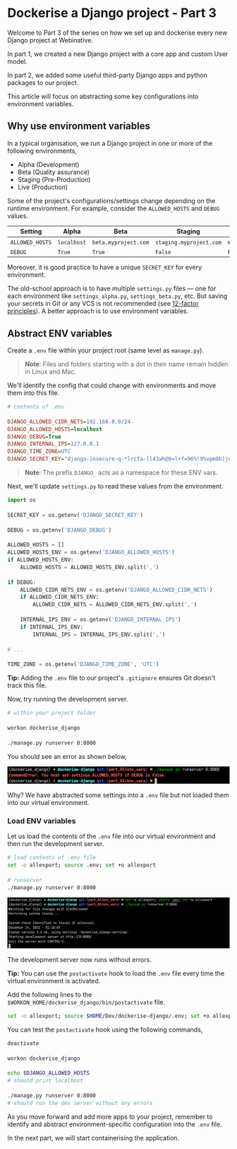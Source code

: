 # Dockerise a Django project - Part 3

Welcome to Part 3 of the series on how we set up and dockerise every new Django project at Webinative.

In part 1, we created a new Django project with a core app and custom User model.

In part 2, we added some useful third-party Django apps and python packages to our project.

This article will focus on abstracting some key configurations into environment variables.

## Why use environment variables

In a typical organisation, we run a Django project in one or more of the following environments,

- Alpha   (Development)
- Beta    (Quality assurance)
- Staging (Pre-Production)
- Live    (Production)

Some of the project's configurations/settings change depending on the runtime environment. For example, consider the `ALLOWED_HOSTS` and `DEBUG` values.

| Setting | Alpha | Beta | Staging | Live |
| --- | --- | --- | --- | --- |
| `ALLOWED_HOSTS` | `localhost` | `beta.myproject.com` | `staging.myproject.com` | `myproject.com` |
| `DEBUG` | `True` | `True` | `False` | `False` |

Moreover, it is good practice to have a unique `SECRET_KEY` for every environment.

The old-school approach is to have multiple `settings.py` files &mdash; one for each environment like `settings_alpha.py`, `settings_beta.py`, etc. But saving your secrets in Git or any VCS is not recommended (see [12-factor principles](https://12factor.net/)). A better approach is to use environment variables.

## Abstract ENV variables

Create a `.env` file within your project root (same level as `manage.py`).

> **Note**: Files and folders starting with a dot in their name remain hidden in Linux and Mac.

We'll identify the config that could change with environments and move them into this file.

```ini
# contents of .env

DJANGO_ALLOWED_CIDR_NETS=192.168.0.0/24
DJANGO_ALLOWED_HOSTS=localhost
DJANGO_DEBUG=True
DJANGO_INTERNAL_IPS=127.0.0.1
DJANGO_TIME_ZONE=UTC
DJANGO_SECRET_KEY="django-insecure-q-*lrcfa-ll41wh@9=l+f=96%!9%vpm8h)jdw)gpw7)i41c94k"
```

> **Note**: The prefix `DJANGO_` acts as a namespace for these ENV vars.

Next, we'll update `settings.py` to read these values from the environment.

```python
import os

SECRET_KEY = os.getenv('DJANGO_SECRET_KEY')

DEBUG = os.getenv('DJANGO_DEBUG')

ALLOWED_HOSTS = []
ALLOWED_HOSTS_ENV = os.getenv('DJANGO_ALLOWED_HOSTS')
if ALLOWED_HOSTS_ENV:
    ALLOWED_HOSTS = ALLOWED_HOSTS_ENV.split(',')

if DEBUG:
    ALLOWED_CIDR_NETS_ENV = os.getenv('DJANGO_ALLOWED_CIDR_NETS')
    if ALLOWED_CIDR_NETS_ENV:
        ALLOWED_CIDR_NETS = ALLOWED_CIDR_NETS_ENV.split(',')

    INTERNAL_IPS_ENV = os.getenv('DJANGO_INTERNAL_IPS')
    if INTERNAL_IPS_ENV:
        INTERNAL_IPS = INTERNAL_IPS_ENV.split(',')

# ...

TIME_ZONE = os.getenv('DJANGO_TIME_ZONE', 'UTC')
```

**Tip:** Adding the `.env` file to our project's `.gitignore` ensures Git doesn't track this file.

Now, try running the development server.

```sh
# within your project folder

workon dockerise_django

./manage.py runserver 0:8000
```

You should see an error as shown below,

![runserver without env vars](images/part_3/01-runserver_without_env.png)

Why? We have abstracted some settings into a `.env` file but not loaded them into our virtual environment.

### Load ENV variables

Let us load the contents of the `.env` file into our virtual environment and then run the development server.

```sh
# load contents of .env file
set -o allexport; source .env; set +o allexport

# runserver
./manage.py runserver 0:8000
```

![runserver with env vars](images/part_3/02-runserver_with_env.png)

The development server now runs without errors.

**Tip:** You can use the `postactivate` hook to load the `.env` file every time the virtual environment is activated.

Add the following lines to the `$WORKON_HOME/dockerise_django/bin/postactivate` file.

```sh
set -o allexport; source $HOME/Dev/dockerise-django/.env; set +o allexport
```

You can test the `postactivate` hook using the following commands,

```sh
deactivate

workon dockerise_django

echo $DJANGO_ALLOWED_HOSTS
# should print localhost

./manage.py runserver 0:8000
# should run the dev server without any errors
```

As you move forward and add more apps to your project, remember to identify and abstract environment-specific configuration into the `.env` file.

In the next part, we will start containerising the application.
